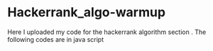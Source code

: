 # Hackerrank_algo-warmup
Here I uploaded my code for the hackerrank algorithm section . The following codes are in java script
